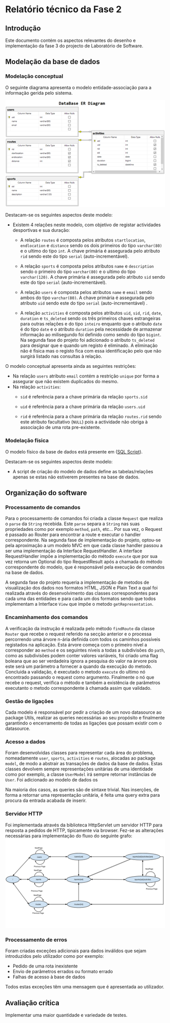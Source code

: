 # Relatório técnico da Fase 2

## Introdução

Este documento contém os aspectos relevantes do desenho e implementação da fase 3 do projecto de Laboratório de Software.

## Modelação da base de dados

### Modelação conceptual ###

O seguinte diagrama apresenta o modelo entidade-associação para a informação gerida pelo sistema. 

![Diagrama Entidade-associação](ERDiagramF2.png)

Destacam-se os seguintes aspectos deste modelo:

* Existem 4 relações neste modelo, com objetivo de registar actividades desportivas e sua duração:
    * A relação `routes` é composta pelos atributos `startlocation`, `endlocation` e `distance` sendo os dois primeiros do tipo `varchar(80)` e o ultimo do tipo `int`. A chave primária é assegurada pelo atributo `rid` sendo este do tipo `serial` (auto-incrementável). 
    
    * A relação `sports` é composta pelos atributos `name` e `description` sendo o primeiro do tipo `varchar(80)` e o ultimo do tipo `varchar(120)`. A chave primária é assegurada pelo atributo `sid` sendo este do tipo `serial` (auto-incrementável).
    
    * A relação `users` é composta pelos atributos `name` e `email` sendo ambos do tipo `varchar(80)`. A chave primária é assegurada pelo atributo `uid` sendo este do tipo `serial` (auto-incrementável) .
    
    * A relação `activities` é composta pelos atributos `uid`, `sid`, `rid`, `date`, `duration` e `ts_deleted` sendo os 
    três primeiros chaves estrangeiras para outras relações e do tipo `inteiro` enquanto que o atributo `date` 
    é do tipo `date` e o atributo `duration` pela necessidade de armazenar informação ao milisegundo foi definido 
    como sendo do tipo `bigint`. Na segunda fase do projeto foi adicionado o atributo `ts_deleted` para designar que e
    quando um registo é eliminado. A eliminação não é fisica mas o registo fica com essa identificação pelo que não surgirá
    listado nas consultas à relação.


O modelo conceptual apresenta ainda as seguintes restrições:

* Na relação `users` atributo `email` contém a restrição `unique` por forma a assegurar que não existem duplicados do mesmo.
* Na relação  `activities`:
    * `sid` é referência para a chave primária da relação `sports.sid`
    
    * `uid` é referência para a chave primária da relação `users.uid`
    
    * `rid` é referência para a chave primária da relação `routes.rid` sendo este atributo facultativo (`NULL`) pois a actividade não obriga à associação de uma rota pre-existente.
    
### Modelação física ###

O modelo físico da base de dados está presente em ([SQL Script](../src/scripts/sql/createSchema.sql)).

Destacam-se os seguintes aspectos deste modelo:

* A script de criação do modelo de dados define as tabelas/relações apenas se estas não estiverem presentes na base de dados.

## Organização do software

### Processamento de comandos

Para o processamento de comandos foi criada a classe `Request` que realiza o `parse` da `String` recebida. Este `parse` 
separa a `String` nas suas propriedades como por exemplo `method`, `path`, etc...
Por sua vez, o Request é passado ao Router para encontrar a route e executar o handler correspondente.
Na segunda fase de implementação do projeto, optou-se pela aproximação a um modelo MVC em que cada classe handler 
passou a ser uma implementação da Interface RequestHandler. 
 A interface RequestHandler impõe a implementação do método `execute` que por sua vez retorna um Optional do tipo 
 RequestResult após a chamada do método correspondente do modelo, que é responsável pela execução de comandos na base de
 dados.
 
 A segunda fase do projeto requeria a implementação de metodos de visualização dos dados nos formatos HTML, JSON e Plain Text
 a qual foi realizada através do desenvolvimento das classes correspondentes para cada uma das entidades e para cada um dos
 formatos sendo que todos implementam a Interface `View` que impõe o metodo `getRepresentation`. 

### Encaminhamento dos comandos

A verificação da instrução é realizada pelo método `findRoute` da classe `Router` que recebe o request 
referido na secção anterior e o processa percorrendo uma árvore n-ária definida com todos os caminhos possíveis registados na aplicação. 
Esta árvore começa com o primeiro nível a corresponder ao `method` e os seguintes níveis a todas a subdivisões do `path`,
como as subdivisões podem conter valores variáveis, foi criado uma flag boleana que ao ser verdadeira ignora a pesquisa do valor na àrvore pois este
será um parâmetro a fornecer a quando da execução do metodo.
Concluida a validação, é executado o metodo `execute` do ultimo nó encontrado passando o request como argumento. 
Finalmente o nó que recebe o request, verifica o método e também a existência de parâmetros 
executanto o metodo correspondente à chamada assim que validado.

### Gestão de ligações

Cada modelo é responsável por pedir a criação de um novo datasource ao package Utils, realizar as queries necessárias 
ao seu propósito e finalmente garantindo o encerramento de todas as ligações que possam existir com o datasource.

### Acesso a dados

Foram desenvolvidas classes para representar cada área do problema, nomeadamente `user`, `sports`, `activities` e `routes`, 
alocadas ao package `model`, de modo a abstrair as transações de dados da base de dados. Estas classes devolvem 
sempre representações unitárias de uma identidade como por exemplo, a classe `UserModel` irá sempre 
retornar instâncias de `User`. 
Foi adicionado ao modelo de dados os 

Na maioria dos casos, as queries são de sintaxe trivial. Nas inserções, de forma a retornar uma representação unitária, 
é feita uma query extra para procura da entrada acabada de inserir.

### Servidor HTTP

Foi implementada através da biblioteca HttpServlet um servidor HTTP para resposta a pedidos de HTTP, tipicamente via browser.
Fez-se as alterações necessárias para implementação do fluxo do seguinte grafo:
![Grafo](Sports.png)

### Processamento de erros

Foram criadas exceções adicionais para dados inválidos que sejam introduzidos pelo utilizador como por exemplo:

* Pedido de uma rota inexistente
* Envio de parâmetros errados ou formato errado
* Falhas de acesso à base de dados

Todos estas exceções têm uma mensagem que é apresentada ao utilizador.

## Avaliação crítica

Implementar uma maior quantidade e variedade de testes.
